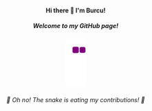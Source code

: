 <div align="center">
<h4>Hi there 👋 I'm Burcu! </h4>
  <h5>Welcome to my GitHub page! </h5>
</div>

<!--
**burcia1711/burcia1711** is a ✨ _special_ ✨ repository because its `README.md` (this file) appears on your GitHub profile.

Here are some ideas to get you started:


- 🌱 I’m currently learning ...
- 👯 I’m looking to collaborate on ...
- 🤔 I’m looking for help with ...
- 🔭 I’m currently working on ...
- 💬 Ask me about ...
- 📫 How to reach me: ...
- 😄 Pronouns: ...
- ⚡ Fun fact: ...
-->
<div align="center">
  <img alt="snake eating my contribution" src="https://github.com/burcia1711/burcia1711/blob/output/github-contribution-grid-snake.gif">
   <h6>🐍 Oh no! The snake is eating my contributions! 🐍</h6>
</div>

